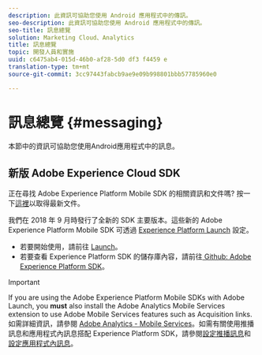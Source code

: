 ```yaml
---
description: 此資訊可協助您使用 Android 應用程式中的傳訊。
seo-description: 此資訊可協助您使用 Android 應用程式中的傳訊。
seo-title: 訊息總覽
solution: Marketing Cloud、Analytics
title: 訊息總覽
topic: 開發人員和實施
uuid: c6475ab4-015d-46b0-af28-5d0 df3 f4459 e
translation-type: tm+mt
source-git-commit: 3cc97443fabcb9ae9e09b998801bbb57785960e0

---
```



# 訊息總覽 {#messaging}

本節中的資訊可協助您使用Android應用程式中的訊息。

## 新版 Adobe Experience Cloud SDK

正在尋找 Adobe Experience Platform Mobile SDK 的相關資訊和文件嗎? 按一下[這裡](https://aep-sdks.gitbook.io/docs/)以取得最新文件。

我們在 2018 年 9 月時發行了全新的 SDK 主要版本。這些新的 Adobe Experience Platform Mobile SDK 可透過 [Experience Platform Launch](https://www.adobe.com/experience-platform/launch.html) 設定。

* 若要開始使用，請前往 [Launch](https://launch.adobe.com/)。
* 若要查看 Experience Platform SDK 的儲存庫內容，請前往[ Github: Adobe Experience Platform SDK](https://github.com/Adobe-Marketing-Cloud/acp-sdks)。

>[!IMPORTANT]
>
> If you are using the Adobe Experience Platform Mobile SDKs with Adobe Launch, you **must** also install the Adobe Analytics Mobile Services extension to use Adobe Mobile Services features such as Acquisition links. 如需詳細資訊，請參閱 [Adobe Analytics - Mobile Services](https://aep-sdks.gitbook.io/docs/using-mobile-extensions/adobe-analytics-mobile-services)。如需有關使用推播訊息和應用程式內訊息搭配 Experience Platform SDK，請參閱[設定推播訊息](https://aep-sdks.gitbook.io/docs/using-mobile-extensions/adobe-analytics-mobile-services#set-up-push-messaging)和[設定應用程式內訊息](https://aep-sdks.gitbook.io/docs/using-mobile-extensions/adobe-analytics-mobile-services#set-up-in-app-messaging)。
